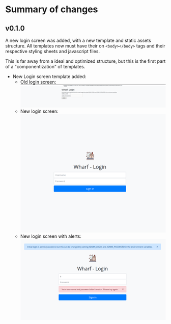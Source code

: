 # Summary of changes

## v0.1.0

A new login screen was added, with a new template and static assets structure. All templates now must have their on
`<body></body>` tags and their respective styling sheets and javascript files. 

This is far away from a ideal and optimized structure, but this is the first part of a "componentization" of templates.

- New Login screen template added:
  - Old login screen:
    ![Old login screen](changes/old_screen_login.png "Old Wharf login screen")
  - New login screen:
    ![New login screen based on Bootstrap 4 template](changes/new_login_screen.png "New Wharf login screen")
  - New login screen with alerts:
    ![New login screen based on Bootstrap 4 template](changes/new_login_screen_with_alerts.png "New Wharf login screen with alerts")